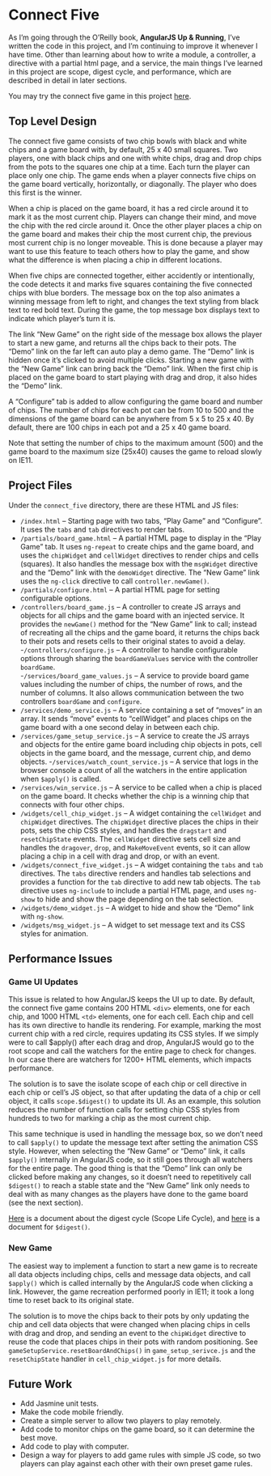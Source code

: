 # Connect Five 

As I’m going through the O’Reilly book, **AngularJS Up & Running**, I’ve written the code in this project, and I’m continuing to improve it whenever I have time. Other than learning about how to write a module, a controller, a directive with a partial html page, and a service, the main things I’ve learned in this project are scope, digest cycle, and performance, which are described in detail in later sections. 

You may try the connect five game in this project [here](http://gregjenkins.github.io/connect-five).

## Top Level Design  

The connect five game consists of two chip bowls with black and white chips and a game board with, by default, 25 x 40 small squares. Two players, one with black chips and one with white chips, drag and drop chips from the pots to the squares one chip at a time. Each turn the player can place only one chip. The game ends when a player connects five chips on the game board vertically, horizontally, or diagonally. The player who does this first is the winner.

When a chip is placed on the game board, it has a red circle around it to mark it as the most current chip. Players can change their mind, and move the chip with the red circle around it. Once the other player places a chip on the game board and makes their chip the most current chip, the previous most current chip is no longer moveable. This is done because a player may want to use this feature to teach others how to play the game, and show what the difference is when placing a chip in different locations. 

When five chips are connected together, either accidently or intentionally, the code detects it and marks five squares containing the five connected chips with blue borders. The message box on the top also animates a winning message from left to right, and changes the text styling from black text to red bold text. During the game, the top message box displays text to indicate which player’s turn it is. 

The link “New Game” on the right side of the message box allows the player to start a new game, and returns all the chips back to their pots. The “Demo” link on the far left can auto play a demo game. The “Demo” link is hidden once it’s clicked to avoid multiple clicks. Starting a new game with the “New Game” link can bring back the “Demo” link. When the first chip is placed on the game board to start playing with drag and drop, it also hides the “Demo” link. 

A “Configure” tab is added to allow configuring the game board and number of chips. The number of chips for each pot can be from 10 to 500 and the dimensions of the game board can be anywhere from 5 x 5 to 25 x 40. By default, there are 100 chips in each pot and a 25 x 40 game board. 

Note that setting the number of chips to the maximum amount (500) and the game board to the maximum size (25x40) causes the game to reload slowly on IE11.  

## Project Files

Under the `connect_five` directory, there are these HTML and JS files:

- `/index.html` – Starting page with two tabs, “Play Game” and “Configure”. It uses the `tabs` and `tab` directives to render tabs. 
- `/partials/board_game.html` – A partial HTML page to display in the “Play Game” tab. It uses `ng-repeat` to create chips and the game board, and uses the `chipWidget` and `cellWidget` directives to render chips and cells (squares). It also handles the message box with the `msgWidget` directive and the “Demo” link with the `demoWidget` directive. The “New Game” link uses the `ng-click` directive to call `controller.newGame()`. 
- `/partials/configure.html` – A partial HTML page for setting configurable options.  
- `/controllers/board_game.js` – A controller to create JS arrays and objects for all chips and the game board with an injected service. It provides the `newGame()` method for the “New Game” link to call; instead of recreating all the chips and the game board, it returns the chips back to their pots and resets cells to their original states to avoid a delay.
-`/controllers/configure.js` – A controller to handle configurable options through sharing the `boardGameValues` service with the controller `boardGame`.   
-`/services/board_game_values.js` – A service to provide board game values including the number of chips, the number of rows, and the number of columns. It also allows communication between the two controllers `boardGame` and `configure`.
- `/services/demo_service.js` – A service containing a set of “moves” in an array.  It sends “move” events to “cellWidget” and places chips on the game board with a one second delay in between each chip.     
- `/services/game_setup_service.js` – A service to create the JS arrays and objects for the entire game board including chip objects in pots, cell objects in the game board, and the message, current chip, and demo objects. 
-`/services/watch_count_service.js` – A service that logs in the browser console a count of all the watchers in the entire application when `$apply()` is called.
- `/services/win_service.js` – A service to be called when a chip is placed on the game board. It checks whether the chip is a winning chip that connects with four other chips.
- `/widgets/cell_chip_widget.js` – A widget containing the `cellWidget` and `chipWidget` directives. The `chipWidget` directive places the chips in their pots, sets the chip CSS styles, and handles the `dragstart` and `resetChipState` events. The `cellWidget` directive sets cell size and handles the `dragover`, `drop`, and `MakeMoveEvent` events, so it can allow placing a chip in a cell with drag and drop, or with an event.   
- `/widgets/connect_five_widget.js` – A widget containing the `tabs` and `tab` directives. The `tabs` directive renders and handles tab selections and provides a function for the `tab` directive to add new tab objects. The `tab` directive uses `ng-include` to include a partial HTML page, and uses `ng-show` to hide and show the page depending on the tab selection.
- `/widgets/demo_widget.js` – A widget to hide and show the “Demo” link with `ng-show`. 
- `/widgets/msg_widget.js` – A widget to set message text and its CSS styles for animation.   

## Performance Issues 

### Game UI Updates   

This issue is related to how AngularJS keeps the UI up to date. By default, the connect five game contains 200 HTML `<div>` elements, one for each chip, and 1000 HTML `<td>` elements, one for each cell. Each chip and cell has its own directive to handle its rendering. For example, marking the most current chip with a red circle, requires updating its CSS styles. If we simply were to call $apply() after each drag and drop, AngularJS would go to the root scope and call the watchers for the entire page to check for changes. In our case there are watchers for 1200+ HTML elements, which impacts performance.

The solution is to save the isolate scope of each chip or cell directive in each chip or cell’s JS object, so that after updating the data of a chip or cell object, it calls `scope.$digest()` to update its UI. As an example, this solution reduces the number of function calls for setting chip CSS styles from hundreds to two for marking a chip as the most current chip.   

This same technique is used in handling the message box, so we don’t need to call `$apply()` to update the message text after setting the animation CSS style. However, when selecting the “New Game” or “Demo” link, it calls `$apply()` internally in AngularJS code, so it still goes through all watchers for the entire page. The good thing is that the “Demo” link can only be clicked before making any changes, so it doesn’t need to repetitively call `$digest()` to reach a stable state and the “New Game” link only needs to deal with as many changes as the players have done to the game board (see the next section). 

[Here](https://docs.angularjs.org/guide/scope) is a document about the digest cycle (Scope Life Cycle), and [here](https://docs.angularjs.org/api/ng/type/$rootScope.Scope#$digest) is a document for `$digest()`.

### New Game 

The easiest way to implement a function to start a new game is to recreate all data objects including chips, cells and message data objects, and call `$apply()` which is called internally by the AngularJS code when clicking a link. However, the game recreation performed poorly in IE11; it took a long time to reset back to its original state.

The solution is to move the chips back to their pots by only updating the chip and cell data objects that were changed when placing chips in cells with drag and drop, and sending an event to the `chipWidget` directive to reuse the code that places chips in their pots with random positioning. See `gameSetupService.resetBoardAndChips()` in `game_setup_serivce.js` and the `resetChipState` handler in `cell_chip_widget.js` for more details.     

## Future Work
- Add Jasmine unit tests. 
- Make the code mobile friendly.
- Create a simple server to allow two players to play remotely.
- Add code to monitor chips on the game board, so it can determine the best move. 
- Add code to play with computer. 
- Design a way for players to add game rules with simple JS code, so two players can play against each other with their own preset game rules.
